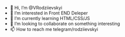 - 👋 Hi, I’m @VRodziievskyi
- 👀 I’m interested in Front END Deleper
- 🌱 I’m currently learning HTML/CSS/JS
- 💞️ I’m looking to collaborate on something interesting
- 📫 How to reach me telegram/rodziievskyi

<!---
VRodziievskyi/VRodziievskyi is a ✨ special ✨ repository because its `README.md` (this file) appears on your GitHub profile.
You can click the Preview link to take a look at your changes.
--->
